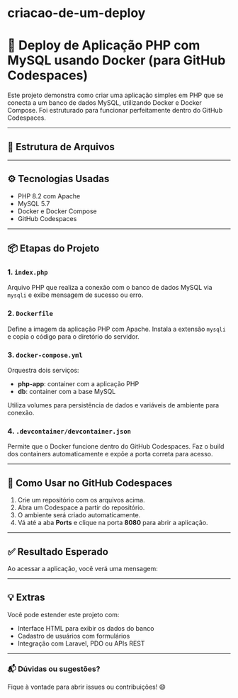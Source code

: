 # criacao-de-um-deploy
# 🚀 Deploy de Aplicação PHP com MySQL usando Docker (para GitHub Codespaces)

Este projeto demonstra como criar uma aplicação simples em PHP que se conecta a um banco de dados MySQL, utilizando Docker e Docker Compose. Foi estruturado para funcionar perfeitamente dentro do GitHub Codespaces.

---

## 📁 Estrutura de Arquivos

---

## ⚙️ Tecnologias Usadas

- PHP 8.2 com Apache
- MySQL 5.7
- Docker e Docker Compose
- GitHub Codespaces

---

## 📦 Etapas do Projeto

### 1. `index.php`

Arquivo PHP que realiza a conexão com o banco de dados MySQL via `mysqli` e exibe mensagem de sucesso ou erro.

### 2. `Dockerfile`

Define a imagem da aplicação PHP com Apache. Instala a extensão `mysqli` e copia o código para o diretório do servidor.

### 3. `docker-compose.yml`

Orquestra dois serviços:

- **php-app**: container com a aplicação PHP
- **db**: container com a base MySQL

Utiliza volumes para persistência de dados e variáveis de ambiente para conexão.

### 4. `.devcontainer/devcontainer.json`

Permite que o Docker funcione dentro do GitHub Codespaces. Faz o build dos containers automaticamente e expõe a porta correta para acesso.

---

## 🚀 Como Usar no GitHub Codespaces

1. Crie um repositório com os arquivos acima.
2. Abra um Codespace a partir do repositório.
3. O ambiente será criado automaticamente.
4. Vá até a aba **Ports** e clique na porta **8080** para abrir a aplicação.

---

## ✅ Resultado Esperado

Ao acessar a aplicação, você verá uma mensagem:


---

## 💡 Extras

Você pode estender este projeto com:

- Interface HTML para exibir os dados do banco
- Cadastro de usuários com formulários
- Integração com Laravel, PDO ou APIs REST

---

### 📬 Dúvidas ou sugestões?

Fique à vontade para abrir issues ou contribuições! 😄


